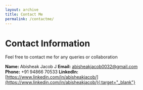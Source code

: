 ```yaml
---
layout: archive
title: Contact Me
permalink: /contactme/
---
```


# Contact Information
Feel free to contact me for any queries or collaboration

**Name:** Abisheak Jacob J
**Email:** abisheakjacob0032@gmail.com   
**Phone:** +91 94866 70533 
**LinkedIn:** [https://www.linkedin.com/in/abisheakjacob/](https://www.linkedin.com/in/abisheakjacob/){:target="_blank"}   